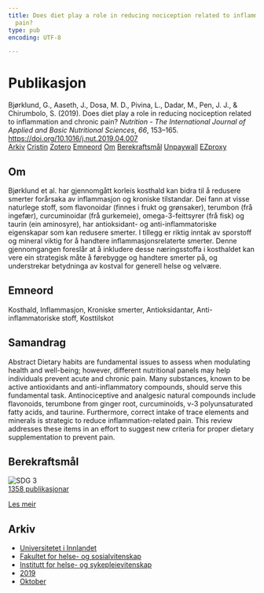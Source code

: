 ```yaml
---
title: Does diet play a role in reducing nociception related to inflammation and chronic
  pain?
type: pub
encoding: UTF-8

---
```

<h1>Publikasjon</h1>
<article id="csl-bib-container-7DB9U8U6" class="csl-bib-container">
  <div class="csl-bib-body"> <div class="csl-entry">Bjørklund, G., Aaseth, J., Dosa, M. D., Pivina, L., Dadar, M., Pen, J. J., &#38; Chirumbolo, S. (2019). Does diet play a role in reducing nociception related to inflammation and chronic pain? <i>Nutrition - The International Journal of Applied and Basic Nutritional Sciences</i>, <i>66</i>, 153–165. <a href="https://doi.org/10.1016/j.nut.2019.04.007">https://doi.org/10.1016/j.nut.2019.04.007</a></div> </div>
  <div class="csl-bib-buttons">
    <a href="#taxonomy-article-7DB9U8U6" alt="archive" class="csl-bib-button">Arkiv</a>
    <a href="https://app.cristin.no/results/show.jsf?id=1733194" alt="Cristin" class="csl-bib-button">Cristin</a>
    <a href="http://zotero.org/groups/5881554/items/7DB9U8U6" alt="Zotero" class="csl-bib-button">Zotero</a>
    <a href="#keywords-article-7DB9U8U6" alt="keywords" class="csl-bib-button">Emneord</a>
    <a href="#about-article-7DB9U8U6" alt="about_pub" class="csl-bib-button">Om</a>
    <a href="#sdg-article-7DB9U8U6" alt="sdg" class="csl-bib-button">Berekraftsmål</a>
    <a href="https://doi.org/10.1016/j.nut.2019.04.007" alt="Unpaywall" class="csl-bib-button">Unpaywall</a>
    <a href="https://doi.org/10.1016/j.nut.2019.04.007" alt="EZproxy" class="csl-bib-button">EZproxy</a>
  </div>
  <div id="csl-bib-meta-container-7DB9U8U6"></div>
</article>
<div id="csl-bib-meta-7DB9U8U6" class="csl-bib-meta">
  <article id="about-article-7DB9U8U6" class="about_pub-article">
    <h1>Om</h1>
    Bjørklund et al. har gjennomgått korleis kosthald kan bidra til å redusere smerter forårsaka av inflammasjon og kroniske tilstandar. Dei fann at visse naturlege stoff, som flavonoidar (finnes i frukt og grønsaker), terumbon (frå ingefær), curcuminoidar (frå gurkemeie), omega-3-feittsyrer (frå fisk) og taurin (ein aminosyre), har antioksidant- og anti-inflammatoriske eigenskapar som kan redusere smerter. I tillegg er riktig inntak av sporstoff og mineral viktig for å handtere inflammasjonsrelaterte smerter. Denne gjennomgangen foreslår at å inkludere desse næringsstoffa i kosthaldet kan vere ein strategisk måte å førebygge og handtere smerter på, og understrekar betydninga av kostval for generell helse og velvære.
  </article>
  <article id="keywords-article-7DB9U8U6" class="keywords-article">
    <h1>Emneord</h1>
    Kosthald, Inflammasjon, Kroniske smerter, Antioksidantar, Anti-inflammatoriske stoff, Kosttilskot
  </article>
  <article id="abstract-article-7DB9U8U6" class="abstract-article">
    <h1>Samandrag</h1>
    Abstract 
Dietary habits are fundamental issues to assess when modulating health and well-being; however, different 
nutritional panels may help individuals prevent acute and chronic pain. Many substances, known to be active 
antioxidants and anti-inflammatory compounds, should serve this fundamental task. Antinociceptive and 
analgesic natural compounds include flavonoids, terumbone from ginger root, curcuminoids, v-3 polyunsaturated 
fatty acids, and taurine. Furthermore, correct intake of trace elements and minerals is strategic to 
reduce inflammation-related pain. This review addresses these items in an effort to suggest new criteria for 
proper dietary supplementation to prevent pain.
  </article>
  <article id="sdg-article-7DB9U8U6" class="sdg-article">
    <h1>Berekraftsmål</h1>
    <div class="sdg-container"><div id="sdg3" class="sdg">
        <img src="{{< params subfolder >}}images/sdg/sdg03_nn.png" class="image" alt="SDG 3">
        <div class="sdg-overlay">
          <a href="{{< params subfolder >}}nn/archive/?sdg=3#archive" class="sdg-publication-count"><span>1358</span> publikasjonar</a>
          <p><a href="https://fn.no/om-fn/fns-baerekraftsmaal/god-helse-og-livskvalitet?lang=nno-NO" class="sdg-read-more">Les meir</a></p>
        </div>
      </div></div>
  </article>
  <article id="taxonomy-article-7DB9U8U6" class="taxonomy-article">
    <h1>Arkiv</h1>
    <ul>
      <li><a href="{{< params subfolder >}}nn/archive/?key=3DCRN523">Universitetet i Innlandet</a></li>
      <li><a href="{{< params subfolder >}}nn/archive/?key=IDKFS3MX">Fakultet for helse- og sosialvitenskap</a></li>
      <li><a href="{{< params subfolder >}}nn/archive/?key=GTV4ECMZ">Institutt for helse- og sykepleievitenskap</a></li>
      <li><a href="{{< params subfolder >}}nn/archive/?key=E7THIEEM">2019</a></li>
      <li><a href="{{< params subfolder >}}nn/archive/?key=8529QDHU">Oktober</a></li>
    </ul>
  </article>
</div>
